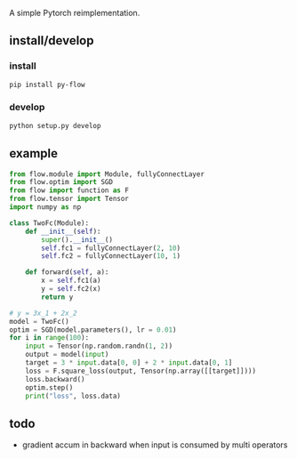 A simple Pytorch reimplementation.

## install/develop
### install
```bash
pip install py-flow
```

### develop
```bash
python setup.py develop
```
## example

```python
from flow.module import Module, fullyConnectLayer
from flow.optim import SGD
from flow import function as F
from flow.tensor import Tensor
import numpy as np

class TwoFc(Module):
    def __init__(self):
        super().__init__()
        self.fc1 = fullyConnectLayer(2, 10)
        self.fc2 = fullyConnectLayer(10, 1)

    def forward(self, a):
        x = self.fc1(a)
        y = self.fc2(x)
        return y

# y = 3x_1 + 2x_2
model = TwoFc()
optim = SGD(model.parameters(), lr = 0.01)
for i in range(100):
    input = Tensor(np.random.randn(1, 2))
    output = model(input)
    target = 3 * input.data[0, 0] + 2 * input.data[0, 1]
    loss = F.square_loss(output, Tensor(np.array([[target]])))
    loss.backward()
    optim.step()
    print("loss", loss.data)
```

## todo
* gradient accum in backward when input is consumed by multi operators
